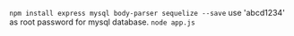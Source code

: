 `npm install express mysql body-parser sequelize --save`
use 'abcd1234' as root password for mysql database.
`node app.js`
